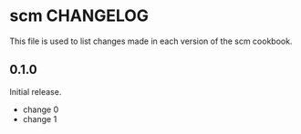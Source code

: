 # scm CHANGELOG

This file is used to list changes made in each version of the scm cookbook.

## 0.1.0

Initial release.

- change 0
- change 1
